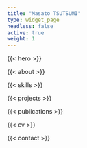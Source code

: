 ```yaml
---
title: "Masato TSUTSUMI"
type: widget_page
headless: false
active: true
weight: 1
---
```


{{< hero >}}

{{< about >}}

{{< skills >}}

{{< projects >}}

{{< publications >}}

{{< cv >}}

{{< contact >}}
